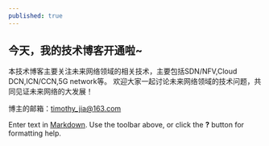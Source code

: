 ```yaml
---
published: true
---
```


## 今天，我的技术博客开通啦~
本技术博客主要关注未来网络领域的相关技术，主要包括SDN/NFV,Cloud DCN,ICN/CCN,5G network等。
欢迎大家一起讨论未来网络领域的技术问题，共同见证未来网络的大发展！


博主的邮箱：timothy_jia@163.com


Enter text in [Markdown](http://daringfireball.net/projects/markdown/). Use the toolbar above, or click the **?** button for formatting help.
